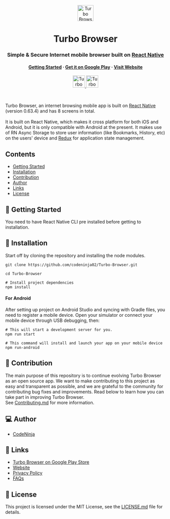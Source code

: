 <p align="center">
    <img height="50px" src="https://res.cloudinary.com/dpj9ddsjf/image/upload/v1616272706/planetIcon_l7q4jy.svg" alt="Turbo Browser svg icon" />
</p>
<h1 align="center">
    Turbo Browser
</h1>
<h3 align="center">
   <strong>Simple</strong> &amp; <strong>Secure</strong> Internet mobile browser built on <a href="https://reactnative.dev/"><strong>React Native</strong></a>
</h3>
<h4 align="center">
  <a href="">Getting Started</a> <span> <strong>·</strong> </span> <a href="https://play.google.com/store/apps/details?id=com.turbo_infinitus">Get it on Google Play</a> <span> <strong>·</strong> </span> <a href="https://turbo-browser.netlify.app/">Visit Website</a>
</h4>
<p align="center">
  <a target="_blank" href="https://play.google.com/store/apps/details?id=com.turbo_infinitus">
    <img height="38px" src="https://res.cloudinary.com/dpj9ddsjf/image/upload/v1616240506/get-it-on-google-play_ncjdep.svg" alt="Turbo Browser on Google Play" />
  </a>
  <a target="_blank" href="https://turbo-browser.netlify.app/">
    <img height="38px" src="https://res.cloudinary.com/dpj9ddsjf/image/upload/v1616242244/visit-website_axucr8.svg" alt="Turbo Browser website" />
  </a>
</p>
<br>
<p>
    Turbo Browser, an internet browsing mobile app is built on <a href="https://reactnative.dev/">React Native</a> (version 0.63.4) and has 8 screens in total.<br><br>
    It is built on React Native, which makes it cross platform for both iOS and Android, but it is only compatible with Android at the present. It makes use of RN Async Storage to store user information (like Bookmarks, History, etc) on the users' device and <a href="https://redux.js.org/">Redux</a> for application state management.
</p>
<h2>
    Contents
</h2>

- [Getting Started](#-----getting-started)
- [Installation](#-----installation)
- [Contribution](#-----contribution)
- [Author](#-----author)
- [Links](#-----links)
- [License](#-----license)

<h2>
    🚀 Getting Started
</h2>
<p>
    You need to have React Native CLI pre installed before getting to installation.
</p>
<h2>
    📖 Installation
</h2>
<p>
    Start off by cloning the repository and installing the node modules.
</p>

```  
git clone https://github.com/codeninja02/Turbo-Browser.git
  
cd Turbo-Browser

# Install project dependencies
npm install  
``` 

<h4>
    For Android
</h4>
<p>
    After setting up project on Android Studio and syncing with Gradle files, you need to register a mobile device. Open your simulator or connect your mobile device through USB debugging, then:
</p>

```
# This will start a development server for you.
npm run start

# This command will install and launch your app on your mobile device
npm run-android
```

<h2>
    👏 Contribution
</h2>
<p>
    The main purpose of this repository is to continue evolving Turbo Browser as an open source app. We want to make contributing to this project as easy and transparent as possible, and we are grateful to the community for contributing bug fixes and improvements. Read below to learn how you can take part in improving Turbo Browser.<br>
    See <a href="https://github.com/codeninja02/Turbo-Browser/blob/master/CONTRIBUTING.md">Contributing.md</a> for more information.
</p>

<h2>
    💻 Author
</h2>

- [CodeNinja](https://github.com/codeninja02)

<h2>
    🔗 Links
</h2>

- [Turbo Browser on Google Play Store](https://play.google.com/store/apps/details?id=com.turbo_infinitus)
- [Website](https://turbo-browser.netlify.app/)
- [Privacy Policy](https://turbo-browser.netlify.app/privacy-policy.html)
- [FAQs](https://turbo-browser.netlify.app/help.html)

<h2>
    📄 License
</h2>
<p>
    This project is licensed under the MIT License, see the <a href="https://github.com/codeninja02/Turbo-Browser/blob/master/LICENSE">LICENSE.md</a> file for details.
</p>
